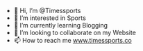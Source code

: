 - 👋 Hi, I’m @Timessports
- 👀 I’m interested in Sports
- 🌱 I’m currently learning Blogging
- 💞️ I’m looking to collaborate on my Website
- 📫 How to reach me www.timessports.co

<!---
Timessports/Timessports is a ✨ special ✨ repository because its `README.md` (this file) appears on your GitHub profile.
You can click the Preview link to take a look at your changes.
--->
